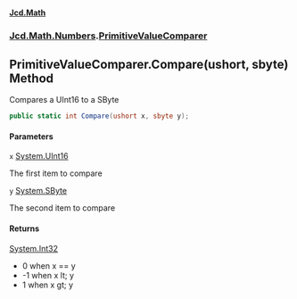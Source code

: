 #### [Jcd.Math](index.md 'index')
### [Jcd.Math.Numbers](Jcd.Math.Numbers.md 'Jcd.Math.Numbers').[PrimitiveValueComparer](Jcd.Math.Numbers.PrimitiveValueComparer.md 'Jcd.Math.Numbers.PrimitiveValueComparer')

## PrimitiveValueComparer.Compare(ushort, sbyte) Method

Compares a UInt16 to a SByte

```csharp
public static int Compare(ushort x, sbyte y);
```
#### Parameters

<a name='Jcd.Math.Numbers.PrimitiveValueComparer.Compare(ushort,sbyte).x'></a>

`x` [System.UInt16](https://docs.microsoft.com/en-us/dotnet/api/System.UInt16 'System.UInt16')

The first item to compare

<a name='Jcd.Math.Numbers.PrimitiveValueComparer.Compare(ushort,sbyte).y'></a>

`y` [System.SByte](https://docs.microsoft.com/en-us/dotnet/api/System.SByte 'System.SByte')

The second item to compare

#### Returns
[System.Int32](https://docs.microsoft.com/en-us/dotnet/api/System.Int32 'System.Int32')  
*  0 when x == y  
* -1 when x lt; y  
*  1 when x gt; y